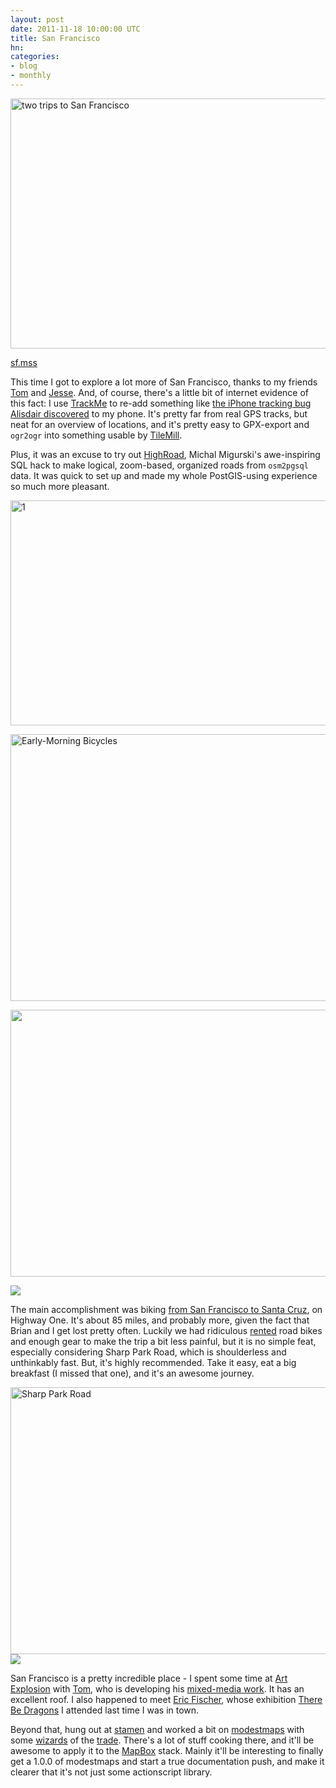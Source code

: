 ```yaml
---
layout: post
date: 2011-11-18 10:00:00 UTC
title: San Francisco
hn: 
categories:
- blog
- monthly
---
```


<a href="http://www.flickr.com/photos/tmcw/6351880762/" title="two trips to San Francisco by macwright, on Flickr"><img src="http://farm7.static.flickr.com/6240/6351880762_36c899ca20_z.jpg" width="640" height="400" alt="two trips to San Francisco"></a>

<span class='image-credit'>
  <a href='https://gist.github.com/1371842'>sf.mss</a>
</span>

This time I got to explore a lot more of San Francisco, thanks to my friends
[Tom](http://artistsmoving.com/) and [Jesse](http://germinativesolutions.com/).
And, of course, there's a little bit of internet evidence of this fact:
I use [TrackMe](http://itunes.apple.com/us/app/trackme/id454704336?mt=8)
to re-add something like [the iPhone tracking bug Alisdair discovered](http://radar.oreilly.com/2011/04/apple-location-tracking.html) to my phone.
It's pretty far from real GPS tracks, but neat for an overview
of locations, and it's pretty easy to GPX-export and `ogr2ogr` into
something usable by [TileMill](http://mapbox.com/tilemill).

Plus, it was an excuse to try out [HighRoad](http://github.com/migurski/HighRoad),
Michal Migurski's awe-inspiring SQL hack to make logical, zoom-based, organized
roads from `osm2pgsql` data. It was quick to set up and made my whole
PostGIS-using experience so much more pleasant.

<a href="http://www.flickr.com/photos/tmcw/6339312648/" title="1 by macwright, on Flickr"><img src="http://farm7.static.flickr.com/6041/6339312648_6e5d3d251c_z.jpg" width="640" height="360" alt="1"></a>

<a href="http://www.flickr.com/photos/tmcw/6343570606/" title="Early-Morning Bicycles by macwright, on Flickr"><img src="http://farm7.static.flickr.com/6049/6343570606_0c0d3a70f4_z.jpg" width="640" height="427" alt="Early-Morning Bicycles"></a>

<a href="http://www.flickr.com/photos/tmcw/6338562081/" title="Untitled by macwright, on Flickr"><img src="http://farm7.static.flickr.com/6116/6338562081_aa3c636e13_z.jpg" width="640" height="427" alt=""></a>

<div class='shutter-300'>
  <img src='http://farm7.static.flickr.com/6120/6342970966_a4e8443b2f_z.jpg' />
</div>

The main accomplishment was biking [from San Francisco to Santa Cruz](http://g.co/maps/ussrm), on Highway One.
It's about 85 miles, and probably more, given the fact that Brian and I get lost pretty often.
Luckily we had ridiculous [rented](http://www.sportsbasement.com/) road bikes
and enough gear to make the trip a bit less painful, but it is no simple feat,
especially considering Sharp Park Road, which is shoulderless and unthinkably
fast.
But, it's highly recommended. Take it easy, eat a big breakfast
(I missed that one), and it's an awesome journey.

<div class='shutter-300'>
<a href="http://www.flickr.com/photos/tmcw/6342820373/" title="Sharp Park Road by macwright, on Flickr"><img src="http://farm7.static.flickr.com/6102/6342820373_a72d52b737_z.jpg" width="640" height="427" alt="Sharp Park Road"></a>
</div>

<img src='http://farm7.static.flickr.com/6033/6343570996_0de7262776_z.jpg' />

San Francisco is a pretty incredible place - I spent some time at
[Art Explosion](http://www.theartexplosion.com//art/index.php) with [Tom](http://artistsmoving.com/),
who is developing his [mixed-media work](http://www.flickr.com/photos/56797643@N03/sets/72157625612760304/).
It has an excellent roof. I also happened to meet [Eric Fischer](http://www.flickr.com/photos/walkingsf/),
whose exhibition [There Be Dragons](http://www.squarecylinder.com/2011/11/there-be-dragons-intersection-for-the-arts/) I attended last time I was in town.

<script src="http://occipital.com/360/embed.js?pano=YTzhqy&width=640&height=280"></script>

Beyond that, hung out at [stamen](http://stamen.com) and worked a bit
on [modestmaps](https://github.com/stamen/modestmaps-js) with some
[wizards](mbostock.github.com/d3) of the [trade](http://maps.grammata.com/).
There's a lot of stuff cooking there, and it'll be awesome
to apply it to the [MapBox](http://mapbox.com/) stack. Mainly it'll
be interesting to finally get a 1.0.0 of modestmaps and start a true
documentation push, and make it clearer that it's not just some
actionscript library.
